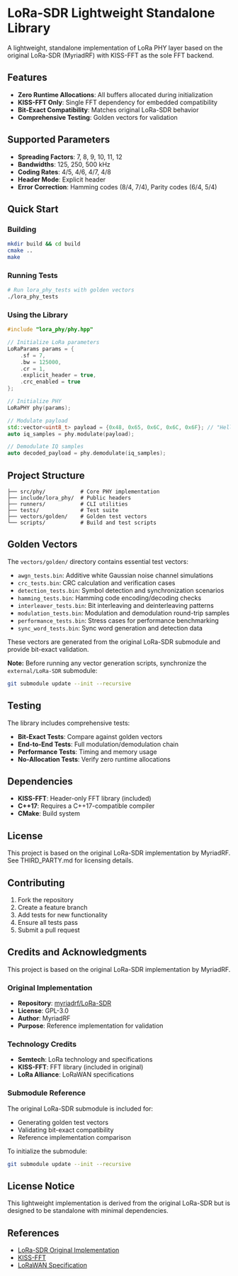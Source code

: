 # LoRa-SDR Lightweight Standalone Library

A lightweight, standalone implementation of LoRa PHY layer based on the original LoRa-SDR (MyriadRF) with KISS-FFT as the sole FFT backend.

## Features

- **Zero Runtime Allocations**: All buffers allocated during initialization
- **KISS-FFT Only**: Single FFT dependency for embedded compatibility
- **Bit-Exact Compatibility**: Matches original LoRa-SDR behavior
- **Comprehensive Testing**: Golden vectors for validation

## Supported Parameters

- **Spreading Factors**: 7, 8, 9, 10, 11, 12
- **Bandwidths**: 125, 250, 500 kHz
- **Coding Rates**: 4/5, 4/6, 4/7, 4/8
- **Header Mode**: Explicit header
- **Error Correction**: Hamming codes (8/4, 7/4), Parity codes (6/4, 5/4)

## Quick Start

### Building

```bash
mkdir build && cd build
cmake ..
make
```

### Running Tests

```bash
# Run lora_phy_tests with golden vectors
./lora_phy_tests
```

### Using the Library

```cpp
#include "lora_phy/phy.hpp"

// Initialize LoRa parameters
LoRaParams params = {
    .sf = 7,
    .bw = 125000,
    .cr = 1,
    .explicit_header = true,
    .crc_enabled = true
};

// Initialize PHY
LoRaPHY phy(params);

// Modulate payload
std::vector<uint8_t> payload = {0x48, 0x65, 0x6C, 0x6C, 0x6F}; // "Hello"
auto iq_samples = phy.modulate(payload);

// Demodulate IQ samples
auto decoded_payload = phy.demodulate(iq_samples);
```

## Project Structure

```
├── src/phy/           # Core PHY implementation
├── include/lora_phy/  # Public headers
├── runners/           # CLI utilities
├── tests/             # Test suite
├── vectors/golden/    # Golden test vectors
└── scripts/           # Build and test scripts
```

## Golden Vectors

The `vectors/golden/` directory contains essential test vectors:

- `awgn_tests.bin`: Additive white Gaussian noise channel simulations
- `crc_tests.bin`: CRC calculation and verification cases
- `detection_tests.bin`: Symbol detection and synchronization scenarios
- `hamming_tests.bin`: Hamming code encoding/decoding checks
- `interleaver_tests.bin`: Bit interleaving and deinterleaving patterns
- `modulation_tests.bin`: Modulation and demodulation round-trip samples
- `performance_tests.bin`: Stress cases for performance benchmarking
- `sync_word_tests.bin`: Sync word generation and detection data

These vectors are generated from the original LoRa-SDR submodule and provide bit-exact validation.

**Note:** Before running any vector generation scripts, synchronize the `external/LoRa-SDR` submodule:

```bash
git submodule update --init --recursive
```

## Testing

The library includes comprehensive tests:

- **Bit-Exact Tests**: Compare against golden vectors
- **End-to-End Tests**: Full modulation/demodulation chain
- **Performance Tests**: Timing and memory usage
- **No-Allocation Tests**: Verify zero runtime allocations

## Dependencies

- **KISS-FFT**: Header-only FFT library (included)
- **C++17**: Requires a C++17-compatible compiler
- **CMake**: Build system

## License

This project is based on the original LoRa-SDR implementation by MyriadRF.
See THIRD_PARTY.md for licensing details.

## Contributing

1. Fork the repository
2. Create a feature branch
3. Add tests for new functionality
4. Ensure all tests pass
5. Submit a pull request



## Credits and Acknowledgments

This project is based on the original LoRa-SDR implementation by MyriadRF.

### Original Implementation
- **Repository**: [myriadrf/LoRa-SDR](https://github.com/myriadrf/LoRa-SDR)
- **License**: GPL-3.0
- **Author**: MyriadRF
- **Purpose**: Reference implementation for validation

### Technology Credits
- **Semtech**: LoRa technology and specifications
- **KISS-FFT**: FFT library (included in original)
- **LoRa Alliance**: LoRaWAN specifications

### Submodule Reference
The original LoRa-SDR submodule is included for:
- Generating golden test vectors
- Validating bit-exact compatibility
- Reference implementation comparison

To initialize the submodule:
```bash
git submodule update --init --recursive
```

## License Notice
This lightweight implementation is derived from the original LoRa-SDR
but is designed to be standalone with minimal dependencies.

## References

- [LoRa-SDR Original Implementation](https://github.com/myriadrf/LoRa-SDR)
- [KISS-FFT](https://github.com/mborgerding/kissfft)
- [LoRaWAN Specification](https://lora-alliance.org/resource_hub/lorawan-specification-v1-0-3/)
